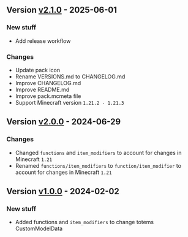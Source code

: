 ## Version [v2.1.0](https://github.com/RealMuffinTime/muffintime-data-pack/releases/tag/v2.1.0) - 2025-06-01
### New stuff
- Add release workflow
### Changes
- Update pack icon
- Rename VERSIONS.md to CHANGELOG.md
- Improve CHANGELOG.md
- Improve README.md 
- Improve pack.mcmeta file
- Support Minecraft version `1.21.2 - 1.21.3`

## Version [v2.0.0](https://github.com/RealMuffinTime/muffintime-data-pack/releases/tag/v2.0.0) - 2024-06-29
### Changes
- Changed `functions` and `item_modifiers` to account for changes in Minecraft `1.21`
- Renamed `functions/item_modifiers` to `function/item_modifier` to account for changes in Minecraft `1.21`

## Version [v1.0.0](https://github.com/RealMuffinTime/muffintime-data-pack/releases/tag/v1.0.0) - 2024-02-02
### New stuff
- Added functions and `item_modifiers` to change totems CustomModelData